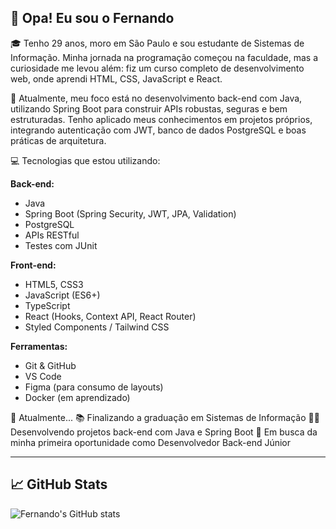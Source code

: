 ## 👋 Opa! Eu sou o Fernando

🎓 Tenho 29 anos, moro em São Paulo e sou estudante de Sistemas de Informação. Minha jornada na programação começou na faculdade, mas a curiosidade me levou além: fiz um curso completo de desenvolvimento web, onde aprendi HTML, CSS, JavaScript e React.

🧠 Atualmente, meu foco está no desenvolvimento back-end com Java, utilizando Spring Boot para construir APIs robustas, seguras e bem estruturadas. Tenho aplicado meus conhecimentos em projetos próprios, integrando autenticação com JWT, banco de dados PostgreSQL e boas práticas de arquitetura.

💻 Tecnologias que estou utilizando:

**Back-end:**
- Java
- Spring Boot (Spring Security, JWT, JPA, Validation)
- PostgreSQL
- APIs RESTful
- Testes com JUnit

**Front-end:**
- HTML5, CSS3
- JavaScript (ES6+)
- TypeScript
- React (Hooks, Context API, React Router)
- Styled Components / Tailwind CSS

**Ferramentas:**
- Git & GitHub
- VS Code
- Figma (para consumo de layouts)
- Docker (em aprendizado)
  
📌 Atualmente...
📚 Finalizando a graduação em Sistemas de Informação
👨‍💻 Desenvolvendo projetos back-end com Java e Spring Boot
🎯 Em busca da minha primeira oportunidade como Desenvolvedor Back-end Júnior

---

## 📈 GitHub Stats

![Fernando's GitHub stats](https://github-readme-stats.vercel.app/api?username=einand0&show_icons=true&theme=radical)

